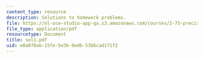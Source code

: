 ```yaml
---
content_type: resource
description: Solutions to homework problems.
file: https://ol-ocw-studio-app-qa.s3.amazonaws.com/courses/2-75-precision-machine-design-fall-2001/e0a070ab15fe5e3b9edb53b6cad171f2_sol1.pdf
file_type: application/pdf
resourcetype: Document
title: sol1.pdf
uid: e0a070ab-15fe-5e3b-9edb-53b6cad171f2
---
```

